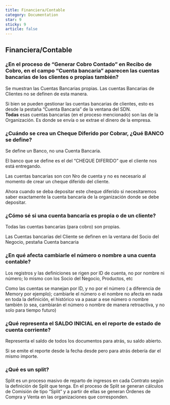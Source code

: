 ```yaml
---
title: Financiera/Contable
category: Documentation
star: 9
sticky: 9
article: false
---
```


## Financiera/Contable

### ¿En el proceso de “Generar Cobro Contado” en Recibo de Cobro, en el campo “Cuenta bancaria” aparecen las cuentas bancarias de los clientes o propias también?

Se muestran las Cuentas Bancarias propias. Las cuentas Bancarias de Clientes no se definen de esta manera. 

Si bien se pueden gestionar las cuentas bancarias de clientes, esto es desde la pestaña “Cuenta Bancaria” de la ventana del SDN.  
**Todas** esas cuentas bancarias (en el proceso mencionado) son las de la Organización. Es donde se envía o se extrae el dinero de la empresa. 
  
### ¿Cuándo se crea un Cheque Diferido por Cobrar, ¿Qué BANCO se define?

Se define un Banco, no una Cuenta Bancaria.

El banco que se define es el del “CHEQUE DIFERIDO” que el cliente nos está entregando. 

Las cuentas bancarias son con Nro de cuenta y no es necesario al momento de crear un cheque diferido del cliente.
  
Ahora cuando se deba depositar este cheque diferido si necesitaremos saber exactamente la cuenta bancaria de la organización donde se debe depositar.

### ¿Cómo sé si una cuenta bancaria es propia o de un cliente?

Todas las cuentas bancarias (para cobro) son propias.

Las Cuentas bancarias del Cliente se definen en la ventana del Socio del Negocio, pestaña Cuenta bancaria

### ¿En qué afecta cambiarle el número o nombre a una cuenta contable?

Los registros y las definiciones se rigen por ID de cuenta, no por nombre ni número; lo mismo con los Socio del Negocio, Productos, etc

Como las cuentas se manejan por ID, y no por el número ( a diferencia de Memory por ejemplo); cambiarle el número o el nombre no afecta en nada en toda la definición, el histórico va a pasar a ese número o nombre también (o sea, cambiarán el número o nombre de manera retroactiva, y no solo para tiempo futuro)

### ¿Qué representa el SALDO INICIAL en el reporte de estado de cuenta corriente?

Representa el saldo de todos los documentos para atrás, su saldo abierto.

Si se emite el reporte desde la fecha desde pero para atrás debería dar el mismo importe.

### ¿Qué es un split?

Split es un proceso masivo de reparto de ingresos en cada Contrato según la definición de Split que tenga. En el proceso de Split se generan cálculos de Comisión de tipo “Split” y a partir de ellas se generan Órdenes de Compra y Venta en las organizaciones que corresponden.